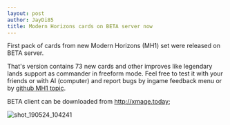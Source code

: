 ```yaml
---
layout: post
author: JayDi85
title: Modern Horizons cards on BETA server now
---
```

First pack of cards from new Modern Horizons (MH1) set were released on BETA server.

That's version contains 73 new cards and other improves like legendary lands support as commander in freeform mode. Feel free to test it with your friends or with AI (computer) and report bugs by ingame feedback menu or by <a href="https://github.com/magefree/mage/issues/5607">github MH1 topic</a>.

BETA client can be downloaded from <a href="http://xmage.today">http://xmage.today</a>;

![shot_190524_104241](https://user-images.githubusercontent.com/8344157/58307743-adaec780-7e10-11e9-8d70-12aef7faf8fc.png)